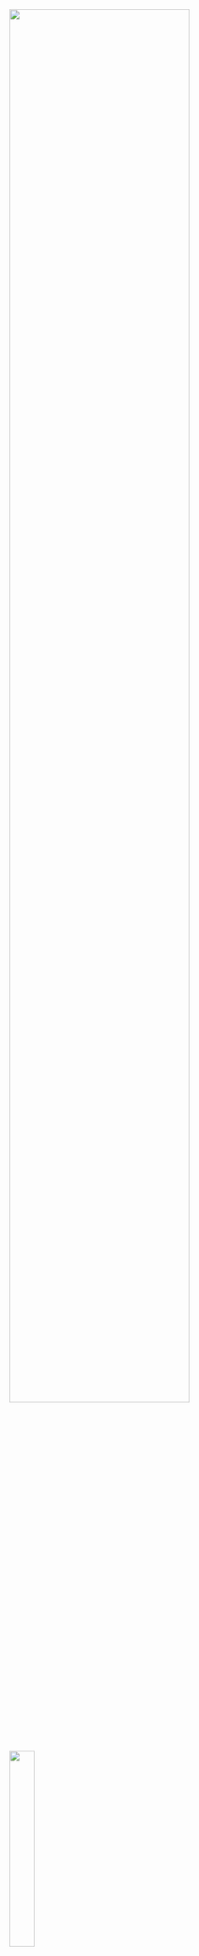 

<img src="https://github.com/Anubhav-Pal/ChatGPT/assets/95634562/6c8980a3-ab73-4841-82d9-0e9ad997f7a4" width="80%">
<img src="https://github.com/Anubhav-Pal/ChatGPT/assets/95634562/3b757c95-4982-4829-8a5b-28f50a2ce1d9" width="30%">
